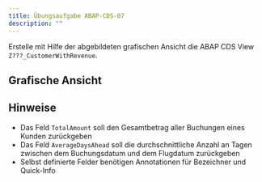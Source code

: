 ```yaml
---
title: Übungsaufgabe ABAP-CDS-07
description: ""
---
```


Erstelle mit Hilfe der abgebildeten grafischen Ansicht die ABAP CDS View `Z???_CustomerWithRevenue`.

## Grafische Ansicht

## Hinweise
- Das Feld `TotalAmount` soll den Gesamtbetrag aller Buchungen eines Kunden zurückgeben
- Das Feld `AverageDaysAhead` soll die durchschnittliche Anzahl an Tagen zwischen dem Buchungsdatum und dem Flugdatum zurückgeben
- Selbst definierte Felder benötigen Annotationen für Bezeichner und Quick-Info

